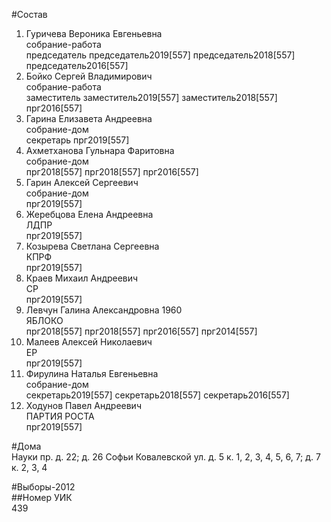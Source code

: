 #Состав  
1. Гуричева Вероника Евгеньевна  
    собрание-работа  
    председатель председатель2019[557] председатель2018[557] председатель2016[557]  
2. Бойко Сергей Владимирович  
    собрание-работа  
    заместитель заместитель2019[557] заместитель2018[557] прг2016[557]  
3. Гарина Елизавета Андреевна  
    собрание-дом  
    секретарь прг2019[557]  
4. Ахметханова Гульнара Фаритовна  
    собрание-дом  
    прг2018[557] прг2018[557] прг2016[557]  
5. Гарин Алексей Сергеевич  
    собрание-дом  
    прг2019[557]  
6. Жеребцова Елена Андреевна  
    ЛДПР  
    прг2019[557]  
7. Козырева Светлана Сергеевна  
    КПРФ  
    прг2019[557]  
8. Краев Михаил Андреевич  
    СР  
    прг2019[557]  
9. Левчун Галина Александровна 1960  
    ЯБЛОКО  
    прг2018[557] прг2018[557] прг2016[557] прг2014[557]  
10. Малеев Алексей Николаевич  
    ЕР  
    прг2019[557]  
11. Фирулина Наталья Евгеньевна  
    собрание-дом  
    секретарь2019[557] секретарь2018[557] секретарь2016[557]  
12. Ходунов Павел Андреевич  
    ПАРТИЯ РОСТА  
    прг2019[557]  
  
#Дома  
Науки пр. д. 22; д. 26 Софьи Ковалевской ул. д. 5 к. 1, 2, 3, 4, 5, 6, 7; д. 7 к. 2, 3, 4  
  
#Выборы-2012  
##Номер УИК  
439  
